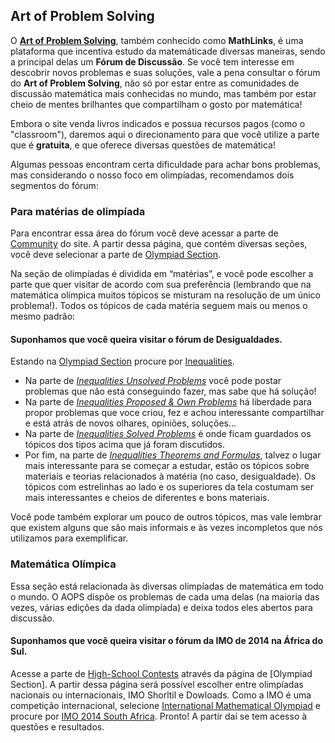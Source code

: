 
## Art of Problem Solving

O **[Art of Problem Solving](http://www.artofproblemsolving.com)**, também conhecido como **MathLinks**, é uma plataforma que incentiva estudo da matemáticade diversas maneiras, sendo a principal delas um **Fórum de Discussão**. Se você tem interesse em descobrir novos problemas e suas soluções, vale a pena consultar o fórum do **Art of Problem Solving**, não só por estar entre as comunidades de discussão matemática mais conhecidas no mundo, mas também por estar cheio de mentes brilhantes que compartilham o gosto por matemática!

Embora o site venda livros indicados e possua recursos pagos (como o "classroom"), daremos aqui o direcionamento para que você utilize a parte que é **gratuita**, e que oferece diversas questões de matemática!

Algumas pessoas encontram certa dificuldade para achar bons problemas, mas considerando o nosso foco em olimpíadas, recomendamos dois segmentos do fórum:

### Para matérias de olimpíada

Para encontrar essa área do fórum você deve acessar a parte de [Community](http://www.artofproblemsolving.com/Forum/index.php) do site. A partir dessa página, que contém diversas seções, você deve selecionar a parte de [Olympiad Section](http://www.artofproblemsolving.com/Forum/viewforum.php?f=217).

Na seção de olimpíadas é dividida em “matérias”, e você pode escolher a parte que quer visitar de acordo com sua preferência (lembrando que na matemática olímpica muitos tópicos se misturam na resolução de um único problema!). Todos os tópicos de cada matéria seguem mais ou menos o mesmo padrão:

#### **Suponhamos que você queira visitar o fórum de Desigualdades.**

Estando na [Olympiad Section](http://www.artofproblemsolving.com/Forum/viewforum.php?f=217) procure por [Inequalities](http://www.artofproblemsolving.com/Forum/viewforum.php?f=32).

- Na parte de [*Inequalities Unsolved Problems*](http://www.artofproblemsolving.com/Forum/viewforum.php?f=51) você pode postar problemas que não está conseguindo fazer, mas sabe que há solução!
- Na parte de [*Inequalities Proposed & Own Problems*](http://www.artofproblemsolving.com/Forum/viewforum.php?f=52) há liberdade para propor problemas que voce criou, fez e achou interessante compartilhar e está atrás de novos olhares, opiniões, soluções…
- Na parte de [*Inequalities Solved Problems*](http://www.artofproblemsolving.com/Forum/viewforum.php?) é onde ficam guardados os tópicos dos tipos acima que já foram discutidos.
- Por fim, na parte de [*Inequalities Theorems and Formulas*](http://www.artofproblemsolving.com/Forum/viewforum.php), talvez o lugar mais interessante para se começar a estudar, estão os tópicos sobre materiais e teorias relacionados à matéria (no caso, desigualdade). Os tópicos com estrelinhas ao lado e os superiores da tela costumam ser mais interessantes e cheios de diferentes e bons materiais.


Você pode também explorar um pouco de outros tópicos, mas vale lembrar que existem alguns que são mais informais e às vezes incompletos que nós utilizamos para exemplificar.

### Matemática Olímpica

Essa seção está relacionada às diversas olimpíadas de matemática em todo o mundo. O AOPS dispõe os problemas de cada uma delas (na maioria das vezes, várias edições da dada olimpíada) e deixa todos eles abertos para discussão.

#### **Suponhamos que você queira visitar o fórum da IMO de 2014 na África do Sul.**

Acesse a parte de [High-School Contests](http://www.artofproblemsolving.com/Forum/viewforum.php?f=245) através da página de [Olympiad Section]. 
A partir dessa página será possível escolher entre olimpíadas nacionais ou internacionais, IMO Shorltil e Dowloads. Como a IMO é uma competição internacional, selecione [International Mathematical Olympiad](http://www.artofproblemsolving.com/Forum/viewforum.php?f=87) e procure por [IMO 2014 South Africa](http://www.artofproblemsolving.com/Forum/viewforum.php?f=1097).
Pronto! A partir daí se tem acesso à questões e resultados.
